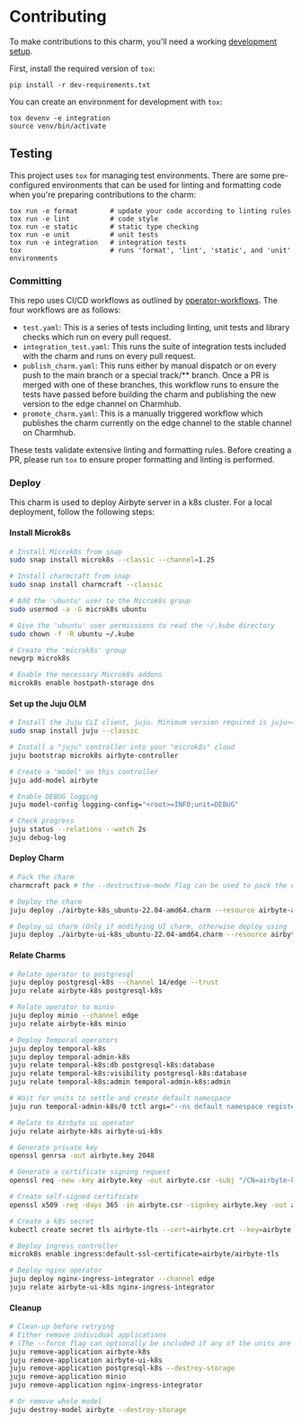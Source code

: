 # Contributing

To make contributions to this charm, you'll need a working
[development setup](https://juju.is/docs/sdk/dev-setup).

First, install the required version of `tox`:

```shell
pip install -r dev-requirements.txt
```

You can create an environment for development with `tox`:

```shell
tox devenv -e integration
source venv/bin/activate
```

## Testing

This project uses `tox` for managing test environments. There are some
pre-configured environments that can be used for linting and formatting code
when you're preparing contributions to the charm:

```shell
tox run -e format        # update your code according to linting rules
tox run -e lint          # code style
tox run -e static        # static type checking
tox run -e unit          # unit tests
tox run -e integration   # integration tests
tox                      # runs 'format', 'lint', 'static', and 'unit' environments
```

### Committing

This repo uses CI/CD workflows as outlined by
[operator-workflows](https://github.com/canonical/operator-workflows). The four
workflows are as follows:

- `test.yaml`: This is a series of tests including linting, unit tests and
  library checks which run on every pull request.
- `integration_test.yaml`: This runs the suite of integration tests included
  with the charm and runs on every pull request.
- `publish_charm.yaml`: This runs either by manual dispatch or on every
  push to the main branch or a special track/\*\* branch. Once a PR is merged
  with one of these branches, this workflow runs to ensure the tests have passed
  before building the charm and publishing the new version to the edge channel
  on Charmhub.
- `promote_charm.yaml`: This is a manually triggered workflow which publishes
  the charm currently on the edge channel to the stable channel on Charmhub.

These tests validate extensive linting and formatting rules. Before creating a
PR, please run `tox` to ensure proper formatting and linting is performed.

### Deploy

This charm is used to deploy Airbyte server in a k8s cluster. For a local
deployment, follow the following steps:

#### Install Microk8s

```bash
# Install Microk8s from snap
sudo snap install microk8s --classic --channel=1.25

# Install charmcraft from snap
sudo snap install charmcraft --classic

# Add the 'ubuntu' user to the Microk8s group
sudo usermod -a -G microk8s ubuntu

# Give the 'ubuntu' user permissions to read the ~/.kube directory
sudo chown -f -R ubuntu ~/.kube

# Create the 'microk8s' group
newgrp microk8s

# Enable the necessary Microk8s addons
microk8s enable hostpath-storage dns
```

#### Set up the Juju OLM

```bash
# Install the Juju CLI client, juju. Minimum version required is juju>=3.1.
sudo snap install juju --classic

# Install a "juju" controller into your "microk8s" cloud
juju bootstrap microk8s airbyte-controller

# Create a 'model' on this controller
juju add-model airbyte

# Enable DEBUG logging
juju model-config logging-config="<root>=INFO;unit=DEBUG"

# Check progress
juju status --relations --watch 2s
juju debug-log
```

#### Deploy Charm

```bash
# Pack the charm
charmcraft pack # the --destructive-mode flag can be used to pack the charm using the current host.

# Deploy the charm
juju deploy ./airbyte-k8s_ubuntu-22.04-amd64.charm --resource airbyte-api-server=airbyte/airbyte-api-server:0.60.0 --resource airbyte-bootloader=airbyte/bootloader:0.60.0 --resource airbyte-connector-builder-server=airbyte/connector-builder-server:0.60.0 --resource airbyte-cron=airbyte/cron:0.60.0 --resource airbyte-pod-sweeper=bitnami/kubectl:1.29.4 --resource airbyte-server=airbyte/server:0.60.0 --resource airbyte-workers=airbyte/worker:0.60.0

# Deploy ui charm (Only if modifying UI charm, otherwise deploy using `juju deploy airbyte-ui-k8s --channel edge`)
juju deploy ./airbyte-ui-k8s_ubuntu-22.04-amd64.charm --resource airbyte-webapp=airbyte/webapp:0.60.0
```

#### Relate Charms

```bash
# Relate operator to postgresql
juju deploy postgresql-k8s --channel 14/edge --trust
juju relate airbyte-k8s postgresql-k8s

# Relate operator to minio
juju deploy minio --channel edge
juju relate airbyte-k8s minio

# Deploy Temporal operators
juju deploy temporal-k8s
juju deploy temporal-admin-k8s
juju relate temporal-k8s:db postgresql-k8s:database
juju relate temporal-k8s:visibility postgresql-k8s:database
juju relate temporal-k8s:admin temporal-admin-k8s:admin

# Wait for units to settle and create default namespace
juju run temporal-admin-k8s/0 tctl args="--ns default namespace register -rd 3"

# Relate to Airbyte ui operator
juju relate airbyte-k8s airbyte-ui-k8s

# Generate private key
openssl genrsa -out airbyte.key 2048

# Generate a certificate signing request
openssl req -new -key airbyte.key -out airbyte.csr -subj "/CN=airbyte-k8s"

# Create self-signed certificate
openssl x509 -req -days 365 -in airbyte.csr -signkey airbyte.key -out airbyte.crt -extfile <(printf "subjectAltName=DNS:airbyte-k8s")

# Create a k8s secret
kubectl create secret tls airbyte-tls --cert=airbyte.crt --key=airbyte.key

# Deploy ingress controller
microk8s enable ingress:default-ssl-certificate=airbyte/airbyte-tls

# Deploy nginx operator
juju deploy nginx-ingress-integrator --channel edge
juju relate airbyte-ui-k8s nginx-ingress-integrator
```

#### Cleanup

```bash
# Clean-up before retrying
# Either remove individual applications 
# (The --force flag can optionally be included if any of the units are in error state)
juju remove-application airbyte-k8s
juju remove-application airbyte-ui-k8s
juju remove-application postgresql-k8s --destroy-storage
juju remove-application minio
juju remove-application nginx-ingress-integrator

# Or remove whole model
juju destroy-model airbyte --destroy-storage
```
